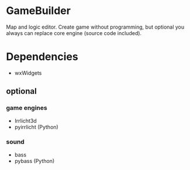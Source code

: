 # GameBuilder
Map and logic editor.
Create game without programming, but optional you always can replace core engine (source code included).

# Dependencies
- wxWidgets

## optional

### game engines
- Irrlicht3d
- pyirrlicht (Python)

### sound
- bass
- pybass (Python)
